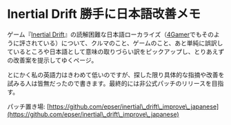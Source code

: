 # Inertial Drift 勝手に日本語改善メモ

ゲーム『[Inertial Drift](https://store.steampowered.com/app/1184480/Inertial\_Drift/?l=japanese)』の読解困難な日本語ローカライズ（[4Gamer](https://www.4gamer.net/games/040/G004096/20200918175/)でもそのように評されている）について、クルマのこと、ゲームのこと、あと単純に誤訳しているところや日本語として意味の取りづらい訳をピックアップし、とりあえずの改善案を提示してゆくページ。

とにかく私の英語力はきわめて低いのですが、探した限り具体的な指摘や改善を試みる人は皆無だったので書きます。最終的には非公式パッチのリリースを目指す。

パッチ置き場: [https://github.com/epser/inertial\_drift\_improve\_japanese](https://github.com/epser/inertial\_drift\_improve\_japanese)

